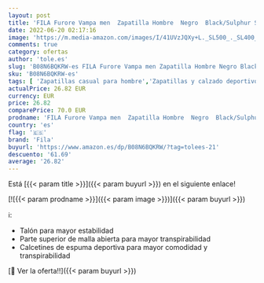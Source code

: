 ```yaml
---
layout: post
title: 'FILA Furore Vampa men  Zapatilla Hombre  Negro  Black/Sulphur Spring   44 EU'
date: 2022-06-20 02:17:16
image: 'https://m.media-amazon.com/images/I/41UVzJQXy+L._SL500_._SL400_.jpg'
comments: true
category: ofertas
author: 'tole.es'
slug: 'B08N6BQKRW-es FILA Furore Vampa men Zapatilla Hombre Negro Black/Sulphur...'
sku: 'B08N6BQKRW-es'
tags: [ 'Zapatillas casual para hombre','Zapatillas y calzado deportivo para hombre','Zapatos','Zapatos para hombre','Zapatos y complementos','fila','zapatilla','🇪🇸', ]
actualPrice: 26.82 EUR
currency: EUR
price: 26.82
comparePrice: 70.0 EUR
prodname: 'FILA Furore Vampa men  Zapatilla Hombre  Negro  Black/Sulphur Spring   44 EU'
country: 'es'
flag: '🇪🇸'
brand: 'Fila'
buyurl: 'https://www.amazon.es/dp/B08N6BQKRW/?tag=tolees-21'
descuento: '61.69'
average: '26.82'
---
```


Está [{{< param title >}}]({{< param buyurl >}}) en el siguiente enlace!

[![{{< param prodname >}}]({{< param image >}})]({{< param buyurl >}})

ℹ️:

- Talón para mayor estabilidad
- Parte superior de malla abierta para mayor transpirabilidad
- Calcetines de espuma deportiva para mayor comodidad y transpirabilidad

[🛒 Ver la oferta!!]({{< param buyurl >}})
